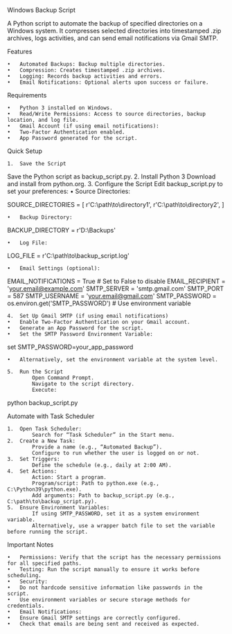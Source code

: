 Windows Backup Script

A Python script to automate the backup of specified directories on a Windows system. It compresses selected directories into timestamped .zip archives, logs activities, and can send email notifications via Gmail SMTP.

Features

	•	Automated Backups: Backup multiple directories.
	•	Compression: Creates timestamped .zip archives.
	•	Logging: Records backup activities and errors.
	•	Email Notifications: Optional alerts upon success or failure.

Requirements

	•	Python 3 installed on Windows.
	•	Read/Write Permissions: Access to source directories, backup location, and log file.
	•	Gmail Account (if using email notifications):
	•	Two-Factor Authentication enabled.
	•	App Password generated for the script.

Quick Setup

	1.	Save the Script
Save the Python script as backup_script.py.
	2.	Install Python 3
Download and install from python.org.
	3.	Configure the Script
Edit backup_script.py to set your preferences:
	•	Source Directories:

SOURCE_DIRECTORIES = [
    r'C:\path\to\directory1',
    r'C:\path\to\directory2',
]


	•	Backup Directory:

BACKUP_DIRECTORY = r'D:\Backups'


	•	Log File:

LOG_FILE = r'C:\path\to\backup_script.log'


	•	Email Settings (optional):

EMAIL_NOTIFICATIONS = True  # Set to False to disable
EMAIL_RECIPIENT = 'your.email@example.com'
SMTP_SERVER = 'smtp.gmail.com'
SMTP_PORT = 587
SMTP_USERNAME = 'your.email@gmail.com'
SMTP_PASSWORD = os.environ.get('SMTP_PASSWORD')  # Use environment variable


	4.	Set Up Gmail SMTP (if using email notifications)
	•	Enable Two-Factor Authentication on your Gmail account.
	•	Generate an App Password for the script.
	•	Set the SMTP Password Environment Variable:

set SMTP_PASSWORD=your_app_password

	•	Alternatively, set the environment variable at the system level.

	5.	Run the Script
			Open Command Prompt.
			Navigate to the script directory.
			Execute:

python backup_script.py



Automate with Task Scheduler

	1.	Open Task Scheduler:
			Search for “Task Scheduler” in the Start menu.
	2.	Create a New Task:
			Provide a name (e.g., “Automated Backup”).
			Configure to run whether the user is logged on or not.
	3.	Set Triggers:
			Define the schedule (e.g., daily at 2:00 AM).
	4.	Set Actions:
			Action: Start a program.
			Program/script: Path to python.exe (e.g., C:\Python39\python.exe).
			Add arguments: Path to backup_script.py (e.g., C:\path\to\backup_script.py).
	5.	Ensure Environment Variables:
			If using SMTP_PASSWORD, set it as a system environment variable.
			Alternatively, use a wrapper batch file to set the variable before running the script.

Important Notes

	•	Permissions: Verify that the script has the necessary permissions for all specified paths.
	•	Testing: Run the script manually to ensure it works before scheduling.
	•	Security:
	•	Do not hardcode sensitive information like passwords in the script.
	•	Use environment variables or secure storage methods for credentials.
	•	Email Notifications:
	•	Ensure Gmail SMTP settings are correctly configured.
	•	Check that emails are being sent and received as expected.

